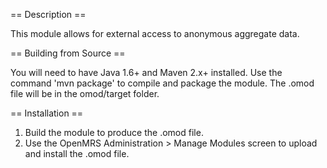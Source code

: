 == Description ==

This module allows for external access to anonymous aggregate data.


== Building from Source ==

You will need to have Java 1.6+ and Maven 2.x+ installed.  Use the command 'mvn package' to 
compile and package the module.  The .omod file will be in the omod/target folder.


== Installation ==

1. Build the module to produce the .omod file.
2. Use the OpenMRS Administration > Manage Modules screen to upload and install the .omod file.
